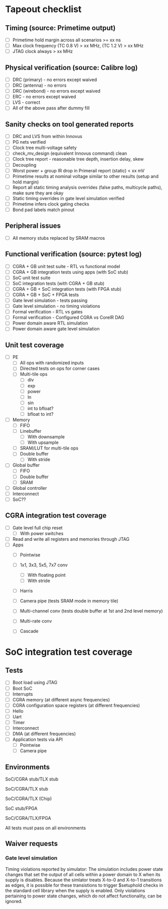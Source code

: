 # Tapeout checklist

## Timing (source: Primetime output)
- [ ] Primetime hold margin across all scenarios >= xx ns
- [ ] Max clock frequency (TC 0.8 V) > xx MHz, (TC 1.2 V) > xx MHz
- [ ] JTAG clock always > xx MHz

## Physical verification (source: Calibre log)
- [ ] DRC (primary) - no errors except waived
- [ ] DRC (antenna) - no errors
- [ ] DRC (wirebond) - no errors except waived
- [ ] ERC - no errors except waived
- [ ] LVS - correct
- [ ] All of the above pass after dummy fill

## Sanity checks on tool generated reports
- [ ] DRC and LVS from within Innovus
- [ ] PG nets verified
- [ ] Clock tree multi-voltage safety
- [ ] check_mv_design (equivalent Innovus command) clean
- [ ] Clock tree report - reasonable tree depth, insertion delay, skew
- [ ] Decoupling
- [ ] Worst power + group IR drop in Primerail report (static) < xx mV
- [ ] Primetime results at nominal voltage similar to other results (setup and hold margin)
- [ ] Report all static timing analysis overrides (false paths, multicycle paths), make sure they are okay
- [ ] Static timing overrides in gate level simulation verified
- [ ] Primetime infers clock gating checks
- [ ] Bond pad labels match pinout

## Peripheral issues
- [ ] All memory stubs replaced by SRAM macros

## Functional verification (source: pytest log)
- [ ] CGRA + GB unit test suite - RTL vs functional model
- [ ] CGRA + GB integration tests using apps (with SoC stub)
- [ ] SoC unit test suite
- [ ] SoC integration tests (with CGRA + GB stub)
- [ ] CGRA + GB + SoC integration tests (with FPGA stub)
- [ ] CGRA + GB + SoC + FPGA tests
- [ ] Gate level simulation - tests passing
- [ ] Gate level simulation - no timing violations
- [ ] Formal verification - RTL vs gates
- [ ] Formal verification - Configured CGRA vs CoreIR DAG
- [ ] Power domain aware RTL simulation
- [ ] Power domain aware gate level simulation

## Unit test coverage
- [ ] PE
    - [ ] All ops with randomized inputs
    - [ ] Directed tests on ops for corner cases
    - [ ] Multi-tile ops
        - [ ] div
        - [ ] exp
        - [ ] power
        - [ ] ln
        - [ ] sin
        - [ ] int to bfloat?
        - [ ] bfloat to int?
- [ ] Memory
    - [ ] FIFO
    - [ ] Linebuffer
        - [ ] With downsample
        - [ ] With upsample
    - [ ] SRAM/LUT for multi-tile ops
    - [ ] Double buffer
        - [ ] With stride
- [ ] Global buffer 
    - [ ] FIFO
    - [ ] Double buffer
    - [ ] SRAM
- [ ] Global controller
- [ ] Interconnect
- [ ] SoC??

## CGRA integration test coverage
- [ ] Gate level full chip reset
    - [ ] With power switches
- [ ] Read and write all registers and memories through JTAG
- [ ] Apps
    - [ ] Pointwise
    - [ ] 1x1, 3x3, 5x5, 7x7 conv
        - [ ] With floating point
        - [ ] With stride
    - [ ] Harris
    - [ ] Camera pipe (tests SRAM mode in memory tile)
    - [ ] Multi-channel conv (tests double buffer at 1st and 2nd level memory)
    - [ ] Multi-rate conv
    - [ ] Cascade


# SoC integration test coverage
## Tests
- [ ] Boot load using JTAG
- [ ] Boot SoC
- [ ] Interrupts
- [ ] CGRA memory (at different async frequencies)
- [ ] CGRA configuration space registers (at different frequencies)
- [ ] Hello
- [ ] Uart
- [ ] Timer
- [ ] Interconnect
- [ ] DMA (at different frequencies)
- [ ] Application tests via API
  - [ ] Pointwise
  - [ ] Camera pipe
  
## Environments

SoC/CGRA stub/TLX stub

SoC/CGRA/TLX stub

SoC/CGRA/TLX (Chip)

SoC stub/FPGA 

SoC/CGRA/TLX/FPGA

All tests must pass on all environments

## Waiver requests

### Gate level simulation
Timing violations reported by simulator: The simulation includes power state changes that set the output of all cells within a power domain to X when its supply is disables. Because the simlator treats X-to-0 and X-to-1 transitions as edges, it is possible for these transistions to trigger $setuphold checks in the standard cell library when the supply is enabled. Only violations pertaining to power state changes, which do not affect functionality, can be ignored. 
